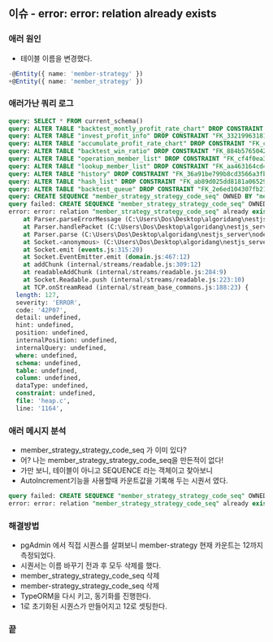 ## 이슈 - error: error: relation already exists

### 애러 원인
- 테이블 이름을 변경했다. 
```ts
-@Entity({ name: 'member-strategy' })
+@Entity({ name: 'member_strategy' })
```


### 애러가난 쿼리 로그

```sql
query: SELECT * FROM current_schema()
query: ALTER TABLE "backtest_montly_profit_rate_chart" DROP CONSTRAINT "FK_93a18e62ffa973f2cab8b35070e"
query: ALTER TABLE "invest_profit_info" DROP CONSTRAINT "FK_332199631819fa3685bd44e8881"
query: ALTER TABLE "accumulate_profit_rate_chart" DROP CONSTRAINT "FK_ccb4a2a73895470e6062087a8f6"
query: ALTER TABLE "backtest_win_ratio" DROP CONSTRAINT "FK_884b57650427ad162308e4c4a74"
query: ALTER TABLE "operation_member_list" DROP CONSTRAINT "FK_cf4f0ea38bdeed02594d845d352"
query: ALTER TABLE "lookup_member_list" DROP CONSTRAINT "FK_aa463164cd4a94df5fe920f73ba"
query: ALTER TABLE "history" DROP CONSTRAINT "FK_36a91be799b8cd3566a3fb582f8"
query: ALTER TABLE "hash_list" DROP CONSTRAINT "FK_ab89d025dd8181a06529e06bc5c"
query: ALTER TABLE "backtest_queue" DROP CONSTRAINT "FK_2e6ed104307fb210a17d8bed9ca"
query: CREATE SEQUENCE "member_strategy_strategy_code_seq" OWNED BY "member_strategy"."strategy_code"
query failed: CREATE SEQUENCE "member_strategy_strategy_code_seq" OWNED BY "member_strategy"."strategy_code"
error: error: relation "member_strategy_strategy_code_seq" already exists
    at Parser.parseErrorMessage (C:\Users\Dos\Desktop\algoridang\nestjs_server\node_modules\pg-protocol\dist\parser.js:287:98)
    at Parser.handlePacket (C:\Users\Dos\Desktop\algoridang\nestjs_server\node_modules\pg-protocol\dist\parser.js:126:29)   
    at Parser.parse (C:\Users\Dos\Desktop\algoridang\nestjs_server\node_modules\pg-protocol\dist\parser.js:39:38)
    at Socket.<anonymous> (C:\Users\Dos\Desktop\algoridang\nestjs_server\node_modules\pg-protocol\dist\index.js:11:42)      
    at Socket.emit (events.js:315:20)
    at Socket.EventEmitter.emit (domain.js:467:12)
    at addChunk (internal/streams/readable.js:309:12)
    at readableAddChunk (internal/streams/readable.js:284:9)
    at Socket.Readable.push (internal/streams/readable.js:223:10)
    at TCP.onStreamRead (internal/stream_base_commons.js:188:23) {
  length: 127,
  severity: 'ERROR',
  code: '42P07',
  detail: undefined,
  hint: undefined,
  position: undefined,
  internalPosition: undefined,
  internalQuery: undefined,
  where: undefined,
  schema: undefined,
  table: undefined,
  column: undefined,
  dataType: undefined,
  constraint: undefined,
  file: 'heap.c',
  line: '1164',
```


### 애러 메시지 분석

- member_strategy_strategy_code_seq 가 이미 있다?  
- 어? 나는 member_strategy_strategy_code_seq을 만든적이 없다!
- 가만 보니, 테이블이 아니고 SEQUENCE 라는 객체이고 찾아보니  
- AutoIncrement기능을 사용할때 카운트값을 기록해 두는 시퀀서 였다.

```sql
query failed: CREATE SEQUENCE "member_strategy_strategy_code_seq" OWNED BY "member_strategy"."strategy_code"
error: error: relation "member_strategy_strategy_code_seq" already exists
```

### 해결방법

- pgAdmin 에서 직접 시퀀스를 살펴보니 member-strategy 현재 카운트는 12까지 측정되었다.  
- 시퀀서는 이름 바꾸기 전과 후 모두 삭제를 했다.
- member_strategy_strategy_code_seq 삭제
- member-strategy_strategy_code_seq 삭제
- TypeORM을 다시 키고, 동기화를 진행한다.  
- 1로 초기화된 시퀀스가 만들어지고 12로 셋팅한다. 
  
### 끝